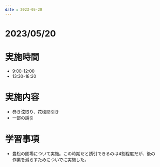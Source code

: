 ```yaml
---
date : 2023-05-20
---
```


# 2023/05/20

# 実施時間
- 9:00-12:00
- 13:30-18:30

# 実施内容
- 巻き弦取り、花穂間引き
- 一部の誘引

# 学習事項
- 豊松の圃場について実施。この時期だと誘引できるのは4割程度だが、後の作業を減らすためについでに実施した。